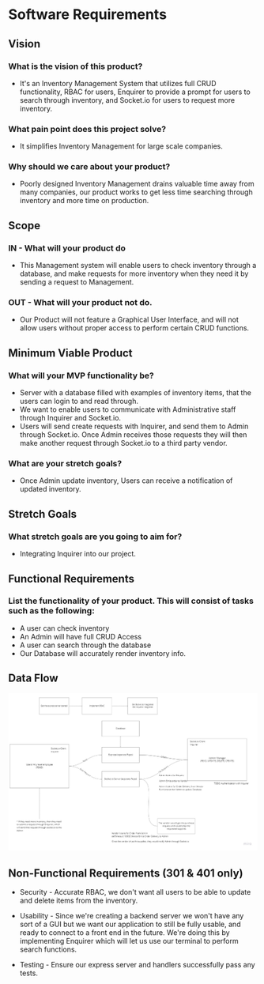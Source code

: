 # Software Requirements

## Vision

### What is the vision of this product?

* It's an Inventory Management System that utilizes full CRUD functionality, RBAC for users, Enquirer to provide a prompt for users to search through inventory, and Socket.io for users to request more inventory.

### What pain point does this project solve?

* It simplifies Inventory Management for large scale companies.

### Why should we care about your product?

* Poorly designed Inventory Management drains valuable time away from many companies, our product works to get less time searching through inventory and more time on production.

## Scope 

### IN - What will your product do

* This Management system will enable users to check inventory through a database, and make requests for more inventory when they need it by sending a request to Management.

### OUT - What will your product not do.

* Our Product will not feature a Graphical User Interface, and will not allow users without proper access to perform certain CRUD functions.

## Minimum Viable Product 

### What will your MVP functionality be?

* Server with a database filled with examples of inventory items, that the users can login to and read through.
* We want to enable users to communicate with Administrative staff through Inquirer and Socket.io.
* Users will send create requests with Inquirer, and send them to Admin through Socket.io. Once Admin receives those requests they will then make another request through Socket.io to a third party vendor.

### What are your stretch goals?

* Once Admin update inventory, Users can receive a notification of updated inventory.

## Stretch Goals

### What stretch goals are you going to aim for?

* Integrating Inquirer into our project.

## Functional Requirements

### List the functionality of your product. This will consist of tasks such as the following:

* A user can check inventory
* An Admin will have full CRUD Access
* A user can search through the database
* Our Database will accurately render inventory info.

## Data Flow

![Data Flow UML](./Assets/401-Midterm-Project.jpg)

## Non-Functional Requirements (301 & 401 only)

* Security - Accurate RBAC, we don't want all users to be able to update and delete items from the inventory.

* Usability - Since we're creating a backend server we won't have any sort of a GUI but we want our application to still be fully usable, and ready to connect to a front end in the future. We're doing this by implementing Enquirer which will let us use our terminal to perform search functions.

* Testing - Ensure our express server and handlers successfully pass any tests.